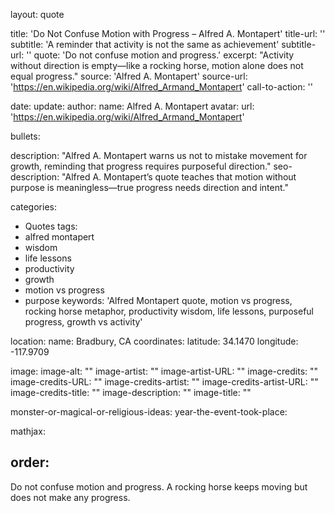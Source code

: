 layout: quote

title: 'Do Not Confuse Motion with Progress – Alfred A. Montapert'
title-url: ''
subtitle: 'A reminder that activity is not the same as achievement'
subtitle-url: ''
quote: 'Do not confuse motion and progress.'
excerpt: "Activity without direction is empty—like a rocking horse, motion alone does not equal progress."
source: 'Alfred A. Montapert'
source-url: 'https://en.wikipedia.org/wiki/Alfred_Armand_Montapert'
call-to-action: ''

date: 
update:
author:
    name: Alfred A. Montapert
    avatar: 
    url: 'https://en.wikipedia.org/wiki/Alfred_Armand_Montapert'

bullets:

description: "Alfred A. Montapert warns us not to mistake movement for growth, reminding that progress requires purposeful direction."
seo-description: "Alfred A. Montapert’s quote teaches that motion without purpose is meaningless—true progress needs direction and intent."

categories:
- Quotes
tags:
- alfred montapert
- wisdom
- life lessons
- productivity
- growth
- motion vs progress
- purpose
keywords: 'Alfred Montapert quote, motion vs progress, rocking horse metaphor, productivity wisdom, life lessons, purposeful progress, growth vs activity'

location:
    name: Bradbury, CA
coordinates:
    latitude: 34.1470
    longitude: -117.9709

image:
image-alt: ""
image-artist: ""
image-artist-URL: ""
image-credits: ""
image-credits-URL: ""
image-credits-artist: ""
image-credits-artist-URL: ""
image-credits-title: ""
image-description: ""
image-title: ""

monster-or-magical-or-religious-ideas: 
year-the-event-took-place: 

mathjax: 

order: 
---
Do not confuse motion and progress. A rocking horse keeps moving but does not make any progress.